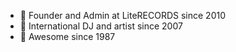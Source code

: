 - 🔭 Founder and Admin at LiteRECORDS since 2010
- 🌱 International DJ and artist since 2007
- 👯 Awesome since 1987
